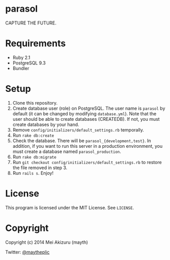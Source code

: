 parasol
=======

CAPTURE THE FUTURE.

# Requirements
* Ruby 2.1
* PostgreSQL 9.3
* Bundler

# Setup
1. Clone this repository.
2. Create database user (role) on PostgreSQL. The user name is `parasol` by default (it can be changed by modifying `database.yml`). Note that the user should be able to create databases (CREATEDB). If not, you must create databases by your hand.
3. Remove `config/initializers/default_settings.rb` temporally.
4. Run `rake db:create`
5. Check the database. There will be `parasol_{development,test}`. In addition, if you want to run this server in a production environment, you must create a database named `parasol_production`.
6. Run `rake db:migrate`
7. Run `git checkout config/initializers/default_settings.rb` to restore the file removed in step 3.
8. Run `rails s`. Enjoy!

# License
This program is licensed under the MIT License. See `LICENSE`.

# Copyright
Copyright (c) 2014 Mei Akizuru (mayth)

Twitter: [@maytheplic](https://twitter.com/maytheplic)
